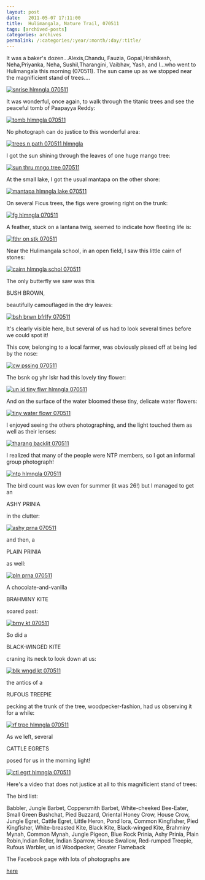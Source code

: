 ```yaml
---
layout: post
date:	2011-05-07 17:11:00
title:  Hulimangala, Nature Trail, 070511
tags: [archived-posts]
categories: archives
permalink: /:categories/:year/:month/:day/:title/
---
```

It was a baker's dozen...Alexis,Chandu, Fauzia, Gopal,Hrishikesh, Neha,Priyanka, Neha, Sushil,Tharangini, Vaibhav, Yash, and I...who went to Hulimangala this morning (070511). The sun came up as we stopped near the magnificient stand of trees....


<a href="http://s1142.photobucket.com/albums/n602/Deepapctrsglr/?action=view&amp;current=DSCF7971.jpg" target="_blank"><img src="http://i1142.photobucket.com/albums/n602/Deepapctrsglr/DSCF7971.jpg" border="0" alt="snrise hlmngla 070511"></a>

<lj-cut text="more about the short outing">

It was wonderful, once again, to walk through the titanic trees and see the peaceful tomb of Paapayya Reddy:

<a href="http://s1142.photobucket.com/albums/n602/Deepapctrsglr/?action=view&amp;current=DSCF7978.jpg" target="_blank"><img src="http://i1142.photobucket.com/albums/n602/Deepapctrsglr/DSCF7978.jpg" border="0" alt="tomb hlmngla 070511"></a>


No photograph can do justice to this wonderful area:


<a href="http://s1142.photobucket.com/albums/n602/Deepapctrsglr/?action=view&amp;current=DSCF7981.jpg" target="_blank"><img src="http://i1142.photobucket.com/albums/n602/Deepapctrsglr/DSCF7981.jpg" border="0" alt="trees n path 070511 hlmngla"></a>

I got the sun shining through the leaves of one huge mango tree:


<a href="http://s1142.photobucket.com/albums/n602/Deepapctrsglr/?action=view&amp;current=DSCF7985.jpg" target="_blank"><img src="http://i1142.photobucket.com/albums/n602/Deepapctrsglr/DSCF7985.jpg" border="0" alt="sun thru mngo tree 070511"></a>

At the small lake, I got the usual mantapa on the other shore:


<a href="http://s1142.photobucket.com/albums/n602/Deepapctrsglr/?action=view&amp;current=DSCF7993.jpg" target="_blank"><img src="http://i1142.photobucket.com/albums/n602/Deepapctrsglr/DSCF7993.jpg" border="0" alt="mantapa hlmngla lake 070511"></a>



On several Ficus trees, the figs were growing right on the trunk:

<a href="http://s1142.photobucket.com/albums/n602/Deepapctrsglr/?action=view&amp;current=IMG_4031.jpg" target="_blank"><img src="http://i1142.photobucket.com/albums/n602/Deepapctrsglr/IMG_4031.jpg" border="0" alt="fg hlmngla 070511"></a>

A feather, stuck on a lantana twig, seemed to indicate how fleeting life is:


<a href="http://s1142.photobucket.com/albums/n602/Deepapctrsglr/?action=view&amp;current=IMG_4041.jpg" target="_blank"><img src="http://i1142.photobucket.com/albums/n602/Deepapctrsglr/IMG_4041.jpg" border="0" alt="fthr on stk 070511"></a>

Near the Hulimangala school, in an open field, I saw this little cairn of stones:


<a href="http://s1142.photobucket.com/albums/n602/Deepapctrsglr/?action=view&amp;current=DSCF7987.jpg" target="_blank"><img src="http://i1142.photobucket.com/albums/n602/Deepapctrsglr/DSCF7987.jpg" border="0" alt="cairn hlmngla schol 070511"></a>

The only butterfly we saw was this 

BUSH BROWN,

beautifully camouflaged in the dry leaves:


<a href="http://s1142.photobucket.com/albums/n602/Deepapctrsglr/?action=view&amp;current=IMG_4052.jpg" target="_blank"><img src="http://i1142.photobucket.com/albums/n602/Deepapctrsglr/IMG_4052.jpg" border="0" alt="bsh brwn bfrlfy 070511"></a>

It's clearly visible here, but several of us had to look several times before we could spot it!

This cow, belonging to a local farmer, was obviously pissed off at being led by the nose:

<a href="http://s1142.photobucket.com/albums/n602/Deepapctrsglr/?action=view&amp;current=IMG_4058.jpg" target="_blank"><img src="http://i1142.photobucket.com/albums/n602/Deepapctrsglr/IMG_4058.jpg" border="0" alt="cw pssing 070511"></a>


The bsnk og yhr lskr  had this lovely tiny flower:

<a href="http://s1142.photobucket.com/albums/n602/Deepapctrsglr/?action=view&amp;current=DSCF7998.jpg" target="_blank"><img src="http://i1142.photobucket.com/albums/n602/Deepapctrsglr/DSCF7998.jpg" border="0" alt="un id tiny flwr hlmngla 070511"></a>

And on the surface of the water bloomed these tiny, delicate water flowers:

<a href="http://s1142.photobucket.com/albums/n602/Deepapctrsglr/?action=view&amp;current=IMG_4069.jpg" target="_blank"><img src="http://i1142.photobucket.com/albums/n602/Deepapctrsglr/IMG_4069.jpg" border="0" alt="tiny water flowr 070511"></a>


I enjoyed seeing the others photographing, and the light touched them as well as their lenses:


<a href="http://s1142.photobucket.com/albums/n602/Deepapctrsglr/?action=view&amp;current=IMG_4033.jpg" target="_blank"><img src="http://i1142.photobucket.com/albums/n602/Deepapctrsglr/IMG_4033.jpg" border="0" alt="tharang backlit 070511"></a>

I realized that many of the people were NTP members, so I got an informal group photograph!


<a href="http://s1142.photobucket.com/albums/n602/Deepapctrsglr/?action=view&amp;current=DSCF7973.jpg" target="_blank"><img src="http://i1142.photobucket.com/albums/n602/Deepapctrsglr/DSCF7973.jpg" border="0" alt="ntp hlmngla 070511"></a>

The bird count was low even for summer (it was 26!) but I managed to get an 


ASHY PRINIA

in the clutter:

<a href="http://s1142.photobucket.com/albums/n602/Deepapctrsglr/?action=view&amp;current=IMG_4045.jpg" target="_blank"><img src="http://i1142.photobucket.com/albums/n602/Deepapctrsglr/IMG_4045.jpg" border="0" alt="ashy prna 070511"></a>


and then, a

PLAIN PRINIA

as well:



<a href="http://s1142.photobucket.com/albums/n602/Deepapctrsglr/?action=view&amp;current=IMG_4046.jpg" target="_blank"><img src="http://i1142.photobucket.com/albums/n602/Deepapctrsglr/IMG_4046.jpg" border="0" alt="pln prna 070511"></a>


A chocolate-and-vanilla

BRAHMINY KITE

soared past:

<a href="http://s1142.photobucket.com/albums/n602/Deepapctrsglr/?action=view&amp;current=IMG_4079.jpg" target="_blank"><img src="http://i1142.photobucket.com/albums/n602/Deepapctrsglr/IMG_4079.jpg" border="0" alt="brny kt 070511"></a>

So did a

BLACK-WINGED KITE

craning its neck to look down at us:


<a href="http://s1142.photobucket.com/albums/n602/Deepapctrsglr/?action=view&amp;current=IMG_4074.jpg" target="_blank"><img src="http://i1142.photobucket.com/albums/n602/Deepapctrsglr/IMG_4074.jpg" border="0" alt="blk wngd kt 070511"></a>


the antics of a

RUFOUS TREEPIE

pecking at the trunk of the tree, woodpecker-fashion, had us observing it for a while:


<a href="http://s1142.photobucket.com/albums/n602/Deepapctrsglr/?action=view&amp;current=IMG_4087-1.jpg" target="_blank"><img src="http://i1142.photobucket.com/albums/n602/Deepapctrsglr/IMG_4087-1.jpg" border="0" alt="rf trpe hlmngla 070511"></a>

As we left, several

CATTLE EGRETS

posed for us in the morning light!


<a href="http://s1142.photobucket.com/albums/n602/Deepapctrsglr/?action=view&amp;current=IMG_4091.jpg" target="_blank"><img src="http://i1142.photobucket.com/albums/n602/Deepapctrsglr/IMG_4091.jpg" border="0" alt="ctl egrt hlmngla 070511"></a>

Here's a video that does not justice at all to this magnificient stand of trees:


<lj-embed id="660"/>

</lj-cut>

The bird list:

Babbler, Jungle
Barbet, Coppersmith
Barbet, White-cheeked
Bee-Eater, Small Green
Bushchat, Pied
Buzzard, Oriental Honey
Crow, House
Crow, Jungle
Egret, Cattle
Egret, Little
Heron, Pond
Iora, Common
Kingfisher, Pied
Kingfisher, White-breasted
Kite, Black
Kite, Black-winged
Kite, Brahminy
Mynah, Common
Mynah, Jungle
Pigeon, Blue Rock
Prinia, Ashy
Prinia, Plain
Robin,Indian
Roller, Indian
Sparrow, House
Swallow, Red-rumped
Treepie, Rufous
Warbler, un id
Woodpecker, Greater Flameback


The Facebook page with lots of photographs are 

<a href="http://www.facebook.com/media/set/?set=a.10150173239573878.313671.587058877"> here </a>
